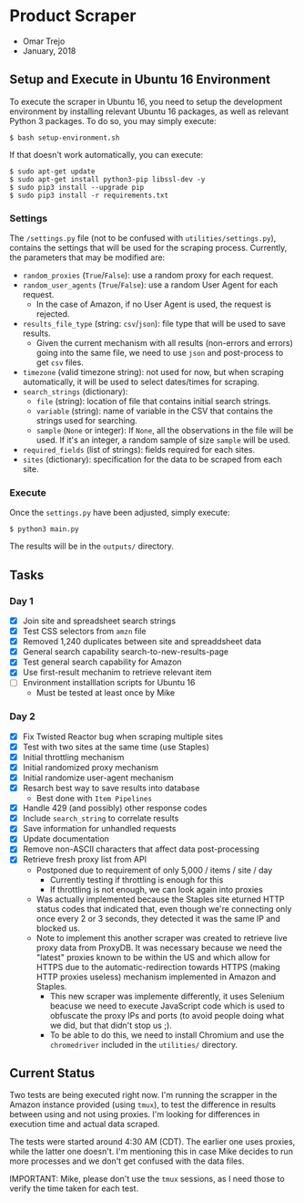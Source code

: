 
# Product Scraper

- Omar Trejo
- January, 2018

## Setup and Execute in Ubuntu 16 Environment

To execute the scraper in Ubuntu 16, you need to setup the development
environment by installing relevant Ubuntu 16 packages, as well as relevant
Python 3 packages. To do so, you may simply execute:

```
$ bash setup-environment.sh
```

If that doesn't work automatically, you can execute:

```
$ sudo apt-get update
$ sudo apt-get install python3-pip libssl-dev -y
$ sudo pip3 install --upgrade pip
$ sudo pip3 install -r requirements.txt
```

### Settings

The `/settings.py` file (not to be confused with `utilities/settings.py`),
contains the settings that will be used for the scraping process. Currently, the
parameters that may be modified are:

- `random_proxies` (`True`/`False`): use a random proxy for each request.
- `random_user_agents` (`True`/`False`): use a random User Agent for each
  request.
  - In the case of Amazon, if no User Agent is used, the request is rejected.
- `results_file_type` (string: `csv`/`json`): file type that will be used to
  save results.
  - Given the current mechanism with all results (non-errors and errors) going
    into the same file, we need to use `json` and post-process to get `csv`
    files.
- `timezone` (valid timezone string): not used for now, but when scraping
  automatically, it will be used to select dates/times for scraping.
- `search_strings` (dictionary):
  - `file` (string): location of file that contains initial search strings.
  - `variable` (string): name of variable in the CSV that contains the strings
    used for searching.
  - `sample` (`None` or integer): If `None`, all the observations in the file
    will be used. If it's an integer, a random sample of size `sample` will be
    used.
- `required_fields` (list of strings): fields required for each sites.
- `sites` (dictionary): specification for the data to be scraped from each site.

### Execute

Once the `settings.py` have been adjusted, simply execute:

```
$ python3 main.py
```

The results will be in the `outputs/` directory.

## Tasks

### Day 1

- [X] Join site and spreadsheet search strings
- [X] Test CSS selectors from `amzn` file
- [X] Removed 1,240 duplicates between site and spreaddsheet data
- [X] General search capability search-to-new-results-page
- [X] Test general search capability for Amazon
- [X] Use first-result mechanim to retrieve relevant item
- [ ] Environment installlation scripts for Ubuntu 16
  - Must be tested at least once by Mike

### Day 2

- [X] Fix Twisted Reactor bug when scraping multiple sites
- [X] Test with two sites at the same time (use Staples)
- [X] Initial throttling mechanism
- [X] Initial randomized proxy mechanism
- [X] Initial randomize user-agent mechanism
- [X] Resarch best way to save results into database
  - Best done with `Item Pipelines`
- [X] Handle 429 (and possibly) other response codes
- [X] Include `search_string` to correlate results
- [X] Save information for unhandled requests
- [X] Update documentation
- [X] Remove non-ASCII characters that affect data post-processing
- [X] Retrieve fresh proxy list from API
  - Postponed due to requirement of only 5,000 / items / site / day
    - Currently testing if throttling is enough for this
    - If throttling is not enough, we can look again into proxies
  - Was actually implemented because the Staples site eturned HTTP status codes
    that indicated that, even though we're connecting only once every 2 or 3
    seconds, they detected it was the same IP and blocked us.
  - Note to implement this another scraper was created to retrieve live proxy
    data from ProxyDB. It was necessary because we need the "latest" proxies
    known to be within the US and which allow for HTTPS due to the
    automatic-redirection towards HTTPS (making HTTP proxies useless) mechanism
    implemented in Amazon and Staples.
    - This new scraper was implemente differently, it uses Selenium beacuse we
      need to execute JavaScript code which is used to obfuscate the proxy IPs
      and ports (to avoid people doing what we did, but that didn't stop us ;).
    - To be able to do this, we need to install Chromium and use the
      `chromedriver` included in the `utilities/` directory.

## Current Status

Two tests are being executed right now. I'm running the scrapper in the Amazon
instance provided (using `tmux`), to test the difference in results between
using and not using proxies. I'm looking for differences in execution time and
actual data scraped.

The tests were started around 4:30 AM (CDT). The earlier one uses proxies, while
the latter one doesn't. I'm mentioning this in case Mike decides to run more
processes and we don't get confused with the data files.

IMPORTANT: Mike, please don't use the `tmux` sessions, as I need those to verify
the time taken for each test.
